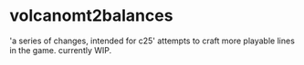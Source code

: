 # volcanomt2balances

'a series of changes, intended for c25'
attempts to craft more playable lines in the game. currently WIP.
